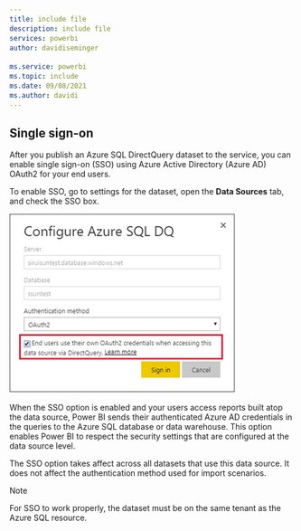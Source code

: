 ```yaml
---
title: include file
description: include file
services: powerbi
author: davidiseminger
 
ms.service: powerbi
ms.topic: include
ms.date: 09/08/2021
ms.author: davidi
---
```


## Single sign-on

After you publish an Azure SQL DirectQuery dataset to the service, you can enable single sign-on (SSO) using Azure Active Directory (Azure AD) OAuth2 for your end users.

To enable SSO, go to settings for the dataset, open the **Data Sources** tab, and check the SSO box.

![Configure Azure SQL DQ dialog box](media/direct-query-sso/sso-dialog.png)

When the SSO option is enabled and your users access reports built atop the data source, Power BI sends their authenticated Azure AD credentials in the queries to the Azure SQL database or data warehouse. This option enables Power BI to respect the security settings that are configured at the data source level.

The SSO option takes affect across all datasets that use this data source. It does not affect the authentication method used for import scenarios.

> [!NOTE]
> For SSO to work properly, the dataset must be on the same tenant as the Azure SQL resource.

